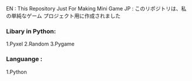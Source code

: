 EN : This Repository Just For Making Mini Game 
JP : このリポジトリは、私の単純なゲーム プロジェクト用に作成されました

### Libary in Python:
1.Pyxel
2.Random
3.Pygame

### Languange :
1.Python
